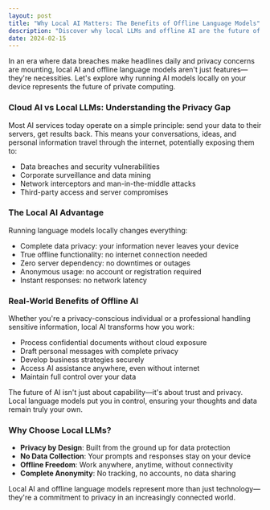 ```yaml
---
layout: post
title: "Why Local AI Matters: The Benefits of Offline Language Models"
description: "Discover why local LLMs and offline AI are the future of private computing. Learn about the advantages of running AI models locally vs cloud-based solutions."
date: 2024-02-15
---
```


In an era where data breaches make headlines daily and privacy concerns are mounting, local AI and offline language models aren't just features—they're necessities. Let's explore why running AI models locally on your device represents the future of private computing.

### Cloud AI vs Local LLMs: Understanding the Privacy Gap
Most AI services today operate on a simple principle: send your data to their servers, get results back. This means your conversations, ideas, and personal information travel through the internet, potentially exposing them to:
- Data breaches and security vulnerabilities
- Corporate surveillance and data mining
- Network interceptors and man-in-the-middle attacks
- Third-party access and server compromises

### The Local AI Advantage
Running language models locally changes everything:
- Complete data privacy: your information never leaves your device
- True offline functionality: no internet connection needed
- Zero server dependency: no downtimes or outages
- Anonymous usage: no account or registration required
- Instant responses: no network latency

### Real-World Benefits of Offline AI
Whether you're a privacy-conscious individual or a professional handling sensitive information, local AI transforms how you work:
- Process confidential documents without cloud exposure
- Draft personal messages with complete privacy
- Develop business strategies securely
- Access AI assistance anywhere, even without internet
- Maintain full control over your data

The future of AI isn't just about capability—it's about trust and privacy. Local language models put you in control, ensuring your thoughts and data remain truly your own.

### Why Choose Local LLMs?
- **Privacy by Design**: Built from the ground up for data protection
- **No Data Collection**: Your prompts and responses stay on your device
- **Offline Freedom**: Work anywhere, anytime, without connectivity
- **Complete Anonymity**: No tracking, no accounts, no data sharing

Local AI and offline language models represent more than just technology—they're a commitment to privacy in an increasingly connected world. 
